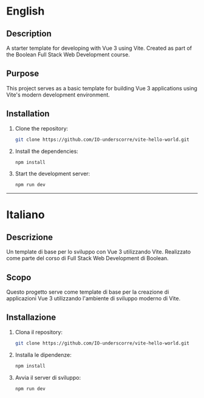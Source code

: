 # English

## Description
A starter template for developing with Vue 3 using Vite. Created as part of the Boolean Full Stack Web Development course.

## Purpose
This project serves as a basic template for building Vue 3 applications using Vite's modern development environment.

## Installation
1. Clone the repository:
   ```bash
   git clone https://github.com/IO-underscorre/vite-hello-world.git
   ```
2. Install the dependencies:
   ```bash
   npm install
   ```
3. Start the development server:
   ```bash
   npm run dev
   ```

---

# Italiano

## Descrizione
Un template di base per lo sviluppo con Vue 3 utilizzando Vite. Realizzato come parte del corso di Full Stack Web Development di Boolean.

## Scopo
Questo progetto serve come template di base per la creazione di applicazioni Vue 3 utilizzando l'ambiente di sviluppo moderno di Vite.

## Installazione
1. Clona il repository:
   ```bash
   git clone https://github.com/IO-underscorre/vite-hello-world.git
   ```
2. Installa le dipendenze:
   ```bash
   npm install
   ```
3. Avvia il server di sviluppo:
   ```bash
   npm run dev
   ```

